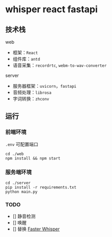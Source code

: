 # whisper react fastapi

## 技术栈

web

- 框架：`React`
- 组件库：`antd`
- 语音采集：`recordrtc`, `webm-to-wav-converter`

server

- 服务器框架：`uvicorn`，`fastapi`
- 音频处理：`librosa`
- 字词转换：`zhconv`

## 运行

### 前端环境

`.env` 可配置端口

```
cd ./web
npm install && npm start
```

### 服务端环境

```
cd ./server
pip install -r requirements.txt
python main.py
```

### TODO

- [] 静音检测
- [] 唤醒
- [] 替换 [Faster Whisper](https://github.com/SYSTRAN/faster-whisper)
